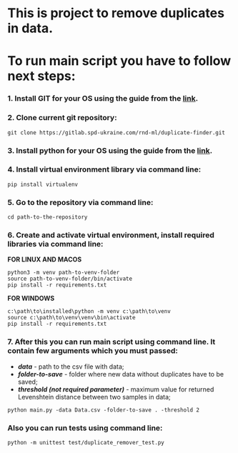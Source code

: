 # This is project to remove duplicates in data.
# To run main script you have to follow next steps:
### 1. Install GIT for your OS using the guide from the [link](https://www.atlassian.com/git/tutorials/install-git).
### 2. Clone current git repository:
```
git clone https://gitlab.spd-ukraine.com/rnd-ml/duplicate-finder.git
```
### 3. Install python for your OS using the guide from the [link](https://realpython.com/installing-python).
### 4. Install virtual environment library via command line:
```
pip install virtualenv
```
### 5. Go to the repository via command line:
```
cd path-to-the-repository
```
### 6. Create and activate virtual environment, install required libraries via command line:
**FOR LINUX AND MACOS**
```
python3 -m venv path-to-venv-folder
source path-to-venv-folder/bin/activate
pip install -r requirements.txt
```
**FOR WINDOWS**
```
c:\path\to\installed\python -m venv c:\path\to\venv
source c:\path\to\venv\venv\bin\activate
pip install -r requirements.txt
```
### 7. After this you can run main script using command line. It contain few arguments which you must passed:
- **_data_** - path to the csv file with data;
- **_folder-to-save_** - folder where new data without duplicates have to be saved;
- **_threshold (not required parameter)_** - maximum value for returned Levenshtein distance between two samples in data;
```
python main.py -data Data.csv -folder-to-save . -threshold 2
```
### Also you can run tests using command line:
```
python -m unittest test/duplicate_remover_test.py
```